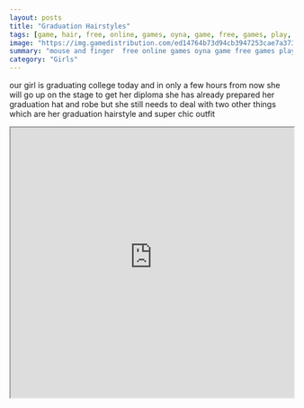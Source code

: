 ```yaml
---
layout: posts
title: "Graduation Hairstyles"
tags: [game, hair, free, online, games, oyna, game, free, games, play, play, games]
image: "https://img.gamedistribution.com/ed14764b73d94cb3947253cae7a3737f-512x384.jpeg"
summary: "mouse and finger  free online games oyna game free games play play games"
category: "Girls"
---
```


our girl is graduating college today and in only a few hours from now she will go up on the stage to get her diploma she has already prepared her graduation hat and robe but she still needs to deal with two other things which are her graduation hairstyle and super chic outfit

<iframe width="100%" height="480px;" src="https://html5.gamedistribution.com/ed14764b73d94cb3947253cae7a3737f/"></iframe>
